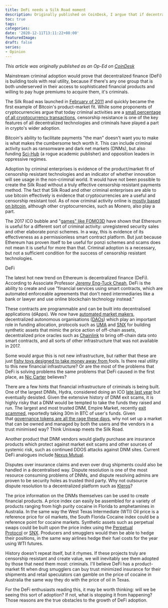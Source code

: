 ```yaml
---
title: DeFi needs a Silk Road moment
description: Originally published on CoinDesk, I argue that if decentralised finance (DeFi) is going to be both useful and uncensorable, we will see it adopted by organised crime.
toc: true
tags:
categories:
date: '2020-12-11T13:11:22+08:00'
featuredImage:
draft: false
series:
- Opinion
---
```


*This article was originally published as an Op-Ed on [CoinDesk](https://www.coindesk.com/defi-still-needs-a-silk-road-moment)*

Mainstream criminal adoption would prove that decentralized finance (DeFi) is building tools with real utility, because if there's any one group that is both underserved in their access to sophisticated financial products and willing to pay huge premiums to acquire them, it's criminals. 

The Silk Road was launched in [February of 2011](https://en.wikipedia.org/wiki/Silk_Road_(marketplace)) and quickly became the first example of Bitcoin's product-market fit. While some proponents of cryptocurrencies argue that today criminal activities are a [small percentage of all cryptocurrency transactions](https://blog.chainalysis.com/reports/cryptocurrency-crime-2020-report), censorship resistance is one of the key features of all decentralized technologies and criminals have played a part in crypto's wider adoption. 

Bitcoin's ability to facilitate payments "the man" doesn't want you to make is what makes the cumbersome tech worth it. This can include criminal activity such as ransomware and dark net markets (DNMs), but also funding [Sci-Hub](https://www.coindesk.com/blackballed-by-paypal-scientific-paper-pirate-takes-bitcoin-donations) (a rogue academic publisher) and opposition leaders in oppressive regimes.

Adoption by criminal enterprises is evidence of the product/market fit of censorship resistant technologies and an indicator of whether innovation will see usage in the non-criminal world. It would have not been possible to create the Silk Road without a truly effective censorship resistant payments method. The fact that Silk Road and other criminal enterprises are able to use bitcoin effectively is evidence that cryptocurrencies are a useful and censorship resistant tool. As of now criminal activity online is [mostly based on bitcoin](https://www.theblockcrypto.com/genesis/73948/bitcoin-darknet-web-markets-2020), although other cryptocurrencies, such as Monero, also play a part.

The 2017 ICO bubble and "[games" like FOMO3D](https://hackernoon.com/fomo3d-and-dangerous-game-theory-97bd5f47ab3b) have shown that Ethereum is useful for a different sort of criminal activity: unregistered security sales and other elaborate ponzi schemes. In a way, this is evidence of its effectiveness as a permissionless smart contract platform. But just because Ethereum has proven itself to be useful for ponzi schemes and scams does not mean it is useful for more than that. Criminal adoption is a necessary, but not a sufficient condition for the success of censorship resistant technologies.

DeFi

The latest hot new trend on Ethereum is decentralized finance (DeFi). According to Associate Professor [Jeremy Eng-Tuck Cheah](https://theconversation.com/profiles/jeremy-eng-tuck-cheah-847660), DeFi is the ability to create and use "financial services using smart contracts, which are automated enforceable agreements that don't need intermediaries like a bank or lawyer and use online blockchain technology instead." 

These contracts are programmable and can be built into decentralised applications (dApps). We now have [automated market makers](https://medium.com/dragonfly-research/what-explains-the-rise-of-amms-7d008af1c399), decentralized autonomous organisations ([DAOs](https://en.wikipedia.org/wiki/Decentralized_autonomous_organization)) which play an important role in funding allocation, protocols such as [UMA](https://umaproject.org/) and [SNX](https://docs.synthetix.io/litepaper/) for building synthetic assets that mimic the price action of off-chain assets, decentralized price oracles such as [Chainlink](https://chain.link/) to bring off-chain data onto smart contracts, and all sorts of other infrastructure that was not available in 2017.

Some would argue this is not new infrastructure, but rather that these are just [fishy toys designed to take money away from ](https://thedailychain.com/exit-scam-sushiswaps-anonymous-founder-swaps-all-sushi-tokens-for-eth/)fools. Is there real utility to this new financial infrastructure? Or are the most of the problems that DeFi is solving problems the same problems that DeFi caused in the first place, as [Nic Carter](https://www.coindesk.com/author/nic-carter) believes?

There are a few hints that financial infrastructure of criminals is being built. One of the largest DNMs, Hydra, considered doing an ICO [late last year](https://www.coindesk.com/russias-largest-darknet-market-is-hawking-an-ico-to-fund-global-expansion) but eventually desisted. Given the extensive history of DNM exit scams, it is highly risky that a DNM would be tempted to take the funds they raised and run. The largest and most trusted DNM, Empire Market, recently [exit scammed](https://decrypt.co/39886/closure-darknet-empire-market-believed-30m-exit-scam), reportedly taking 30m in BTC of user's funds. Given that [governance tokens are all the rage these days](https://www.coindesk.com/uniswap-uni-distribution-growth-token-defi-strategy), why not set up a market that can be owned and managed by both the users and the vendors in a trust minimised way? Think Uniswap meets the Silk Road.

Another product that DNM vendors would gladly purchase are insurance products which protect against market exit scams and other sources of systemic risk, such as continued DDOS attacks against DNM sites. Current DeFi analogues include [Nexus Mutual](https://nexusmutual.gitbook.io/docs/use-cases).

Disputes over insurance claims and even over drug shipments could also be handled in a decentralised way. Dispute resolution is one of the most resource consuming problems of DNMs, and dispute resolving admins are proven to be security holes as trusted third party. Why not outsource dispute resolution to a decentralized platform such as [Kleros](https://court.kleros.io/tokens)?

The price information on the DNMs themselves can be used to create financial products. A price index can easily be assembled for a variety of products ranging from high purity cocaine in Florida to amphetamines in Australia. In the same way the West Texas Intermediate (WTI) Oil price is a reference price for oil markets, the South Florida Cocaine index could be a reference point for cocaine markets. Synthetic assets such as perpetual swaps could be built upon the price index using the [Perpetual Protocol](https://perp.fi/) or [SNX](https://docs.synthetix.io/litepaper/). Producers and smugglers would then be able to hedge their positions, in the same way airlines hedge their fuel costs for the year using WTI futures.

History doesn't repeat itself, but it rhymes. If these projects truly are censorship resistant and create value, we will inevitably see them adopted by those that need them most: criminals. I'll believe DeFi has a product-market fit when drug smugglers can buy trust minimized insurance for their shipments and retail speculators can gamble on the price of cocaine in Australia the same way they do with the price of oil in Texas.

For the DeFi enthusiasts reading this, it may be worth thinking: will we be seeing this sort of adoption? If not, what is stopping it from happening? Those reasons are the true obstacles to the growth of DeFi adoption.
